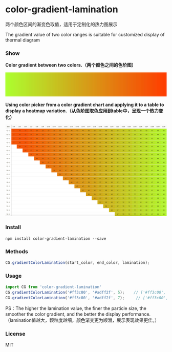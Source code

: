# color-gradient-lamination
两个颜色区间的渐变色取值，适用于定制化的热力图展示

The gradient value of two color ranges is suitable for customized display of thermal diagram

### Show
**Color gradient between two colors.（两个颜色之间的色阶图）**    

![demo-1](https://raw.githubusercontent.com/Kaiynn/resource-file/main/cg-stroe/image/demo1.png) 

**Using color picker from a color gradient chart and applying it to a table to display a heatmap variation.（从色阶图取色应用到table中，呈现一个热力变化）** 

![demo-1](https://raw.githubusercontent.com/Kaiynn/resource-file/main/cg-stroe/image/demo2.png) 

### Install

```
npm install color-gradient-lamination --save
```

### Methods

```js
CG.gradientColorLamination(start_color, end_color, lamination);         // start_color: 起始颜色（十六进制）  end_color：临界颜色（十六进制）  lamination：等分色阶
```

### Usage

```js
import CG from 'color-gradient-lamination'
CG.gradientColorLamination('#ff3c00', '#adff2f', 5);    // ['#ff3c00', '#eb6d0c', '#d69e18', '#c2ce23', '#adff2f']
CG.gradientColorLamination('#ff3c00', '#adff2f', 7);     // ['#ff3c00', '#f15d08', '#e47d10', '#d69e18', '#c8be1f', '#bbdf27', '#adff2f']
```


PS：The higher the lamination value, the finer the particle size, the smoother the color gradient, and the better the display performance.（lamination值越大，颗粒度越细，颜色渐变更为顺滑，展示表现效果更佳。）
### License
MIT